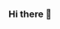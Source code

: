 ### Hi there 👋

<!--
**Dev-Santiago/Dev-santiago** is a ✨ _special_ ✨ repository because its `README.md` (this file) appears on your GitHub profile.

Here are some ideas to get you started:

I’m currently working on a operating system
